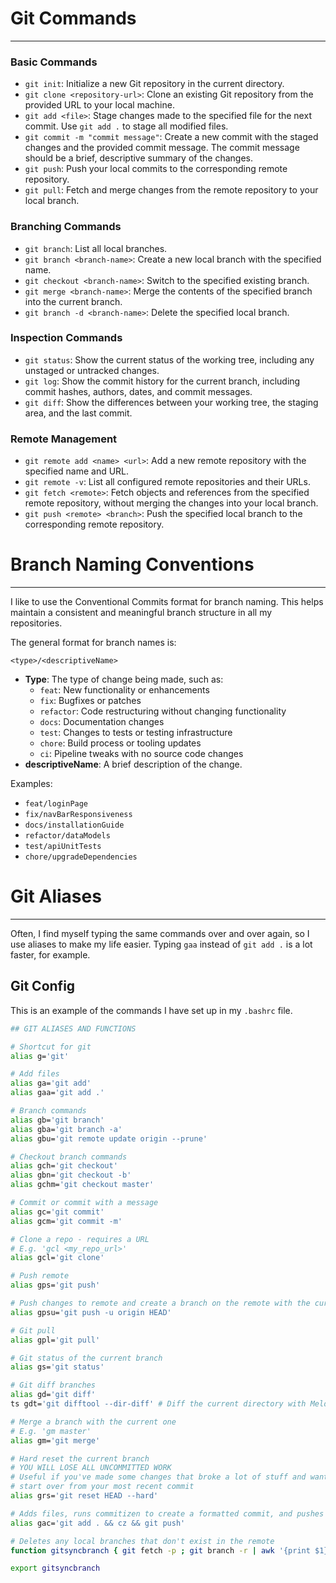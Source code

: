 # Git Commands
* * *

### Basic Commands

- `git init`: Initialize a new Git repository in the current directory.
- `git clone <repository-url>`: Clone an existing Git repository from the provided URL to your local machine.
- `git add <file>`: Stage changes made to the specified file for the next commit. Use `git add .` to stage all modified files.
- `git commit -m "commit message"`: Create a new commit with the staged changes and the provided commit message. The commit message should be a brief, descriptive summary of the changes.
- `git push`: Push your local commits to the corresponding remote repository.
- `git pull`: Fetch and merge changes from the remote repository to your local branch.

### Branching Commands

- `git branch`: List all local branches.
- `git branch <branch-name>`: Create a new local branch with the specified name.
- `git checkout <branch-name>`: Switch to the specified existing branch.
- `git merge <branch-name>`: Merge the contents of the specified branch into the current branch.
- `git branch -d <branch-name>`: Delete the specified local branch.

### Inspection Commands

- `git status`: Show the current status of the working tree, including any unstaged or untracked changes.
- `git log`: Show the commit history for the current branch, including commit hashes, authors, dates, and commit messages.
- `git diff`: Show the differences between your working tree, the staging area, and the last commit.

### Remote Management

- `git remote add <name> <url>`: Add a new remote repository with the specified name and URL.
- `git remote -v`: List all configured remote repositories and their URLs.
- `git fetch <remote>`: Fetch objects and references from the specified remote repository, without merging the changes into your local branch.
- `git push <remote> <branch>`: Push the specified local branch to the corresponding remote repository.

# Branch Naming Conventions
* * *

I like to use the Conventional Commits format for branch naming. This helps maintain a consistent and meaningful branch structure in all my repositories.

The general format for branch names is:
```
<type>/<descriptiveName>
```

- **Type**: The type of change being made, such as:
  - `feat`: New functionality or enhancements
  - `fix`: Bugfixes or patches
  - `refactor`: Code restructuring without changing functionality
  - `docs`: Documentation changes
  - `test`: Changes to tests or testing infrastructure
  - `chore`: Build process or tooling updates
  - `ci`: Pipeline tweaks with no source code changes
- **descriptiveName**: A brief description of the change.

Examples:
- `feat/loginPage`
- `fix/navBarResponsiveness`
- `docs/installationGuide`
- `refactor/dataModels`
- `test/apiUnitTests`
- `chore/upgradeDependencies`

# Git Aliases
* * *

Often, I find myself typing the same commands over and over again, so I use aliases to make my life easier. Typing `gaa` instead of `git add .` is a lot faster, for example.

## Git Config

This is an example of the commands I have set up in my `.bashrc` file.

```bash
## GIT ALIASES AND FUNCTIONS

# Shortcut for git
alias g='git'

# Add files
alias ga='git add'
alias gaa='git add .'

# Branch commands
alias gb='git branch'
alias gba='git branch -a'
alias gbu='git remote update origin --prune'

# Checkout branch commands
alias gch='git checkout'
alias gbn='git checkout -b'
alias gchm='git checkout master'

# Commit or commit with a message
alias gc='git commit'
alias gcm='git commit -m'

# Clone a repo - requires a URL
# E.g. 'gcl <my_repo_url>'
alias gcl='git clone'

# Push remote
alias gps='git push'

# Push changes to remote and create a branch on the remote with the current branch name
alias gpsu='git push -u origin HEAD'

# Git pull
alias gpl='git pull'

# Git status of the current branch
alias gs='git status'

# Git diff branches
alias gd='git diff'
ts gdt='git difftool --dir-diff' # Diff the current directory with Meld against the remote of the current branch.

# Merge a branch with the current one
# E.g. 'gm master'
alias gm='git merge'

# Hard reset the current branch
# YOU WILL LOSE ALL UNCOMMITTED WORK
# Useful if you've made some changes that broke a lot of stuff and want to 
# start over from your most recent commit
alias grs='git reset HEAD --hard'

# Adds files, runs commitizen to create a formatted commit, and pushes to the remote
alias gac='git add . && cz && git push'

# Deletes any local branches that don't exist in the remote
function gitsyncbranch { git fetch -p ; git branch -r | awk '{print $1}' | egrep -v -f /dev/fd/0 <(git branch -vv | grep origin) | awk '{print $1}' | xargs git branch -D; }

export gitsyncbranch
```